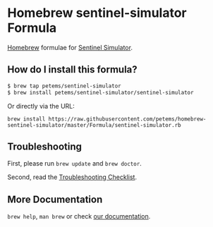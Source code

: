 # Homebrew sentinel-simulator Formula

[Homebrew][] formulae for [Sentinel Simulator][].

[homebrew]: http://brew.sh/

[Sentinel Simulator]: https://docs.hashicorp.com/sentinel/downloads.html

## How do I install this formula?

```bash
$ brew tap petems/sentinel-simulator
$ brew install petems/sentinel-simulator/sentinel-simulator
```

Or directly via the URL:

```
brew install https://raw.githubusercontent.com/petems/homebrew-sentinel-simulator/master/Formula/sentinel-simulator.rb
```

## Troubleshooting
First, please run `brew update` and `brew doctor`.

Second, read the [Troubleshooting Checklist](https://github.com/Homebrew/homebrew/blob/master/share/doc/homebrew/Troubleshooting.md#troubleshooting).

## More Documentation

`brew help`, `man brew` or check [our documentation](https://github.com/Homebrew/homebrew/tree/master/share/doc/homebrew#readme).

